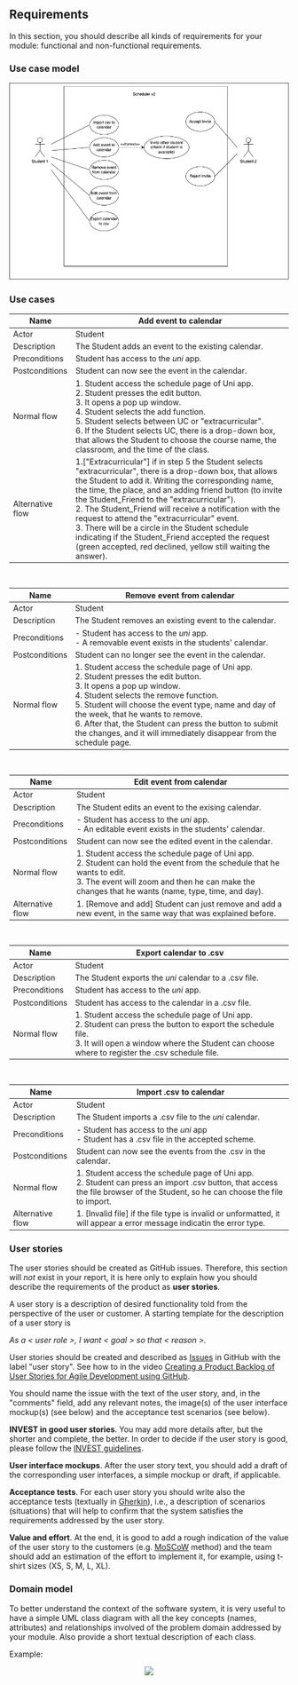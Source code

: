 

## Requirements

In this section, you should describe all kinds of requirements for your module: functional and non-functional requirements.

### Use case model 

 <p align="center" justify="center">
  <img src="../img/UseCases.png"/>
</p>



### Use cases  

| Name | Add event to calendar |
|--- |--- |
| Actor | Student |
| Description | The Student adds an event to the existing calendar. |
| Preconditions | Student has access to the *uni* app. |
| Postconditions | Student can now see the event in the calendar. |
| Normal flow | 1. Student access the schedule page of Uni app.<br/> 2. Student presses the edit button.<br/>3. It opens a pop up window.<br/> 4. Student selects the add function.<br/>5. Student selects between UC or "extracurricular". <br/> 6. If the Student selects UC, there is a drop-down box, that allows the Student to choose the course name, the classroom, and the time of the class. <br/>|
| Alternative flow | 1.["Extracurricular"] if in step 5 the Student selects "extracurricular", there is a drop-down box, that allows the Student to add it. Writing the corresponding name, the time, the place, and an adding friend button (to invite the Student_Friend to the "extracurricular"). <br/> 2. The Student_Friend will receive a notification with the request to attend the "extracurricular" event.<br/> 3. There will be a circle in the Student schedule indicating if the Student_Friend accepted the request (green accepted, red declined, yellow still waiting the answer). |
<br/>

| Name | Remove event from calendar |
|--- |--- |
| Actor | Student |
| Description | The Student removes an existing event to the calendar.|
| Preconditions | - Student has access to the *uni* app. <br/> - A removable event exists in the students' calendar.|
| Postconditions | Student can no longer see the event in the calendar. |
| Normal flow | 1. Student access the schedule page of Uni app. <br/>2. Student presses the edit button.<br/>3. It opens a pop up window. <br/>4. Student selects the remove function.<br/>5. Student will choose the event type, name and day of the week, that he wants to remove.<br/>6. After that, the Student can press the button to submit the changes, and it will immediately disappear from the schedule page.|
<br/>

| Name | Edit event from calendar |
|--- |--- |
| Actor | Student |
| Description | The Student edits an event to the exising calendar. |
| Preconditions | - Student has access to the *uni* app. <br/> - An editable event exists in the students' calendar.|
| Postconditions | Student can now see the edited event in the calendar. |
| Normal flow | 1. Student access the schedule page of Uni app.<br/> 2. Student can hold the event from the schedule that he wants to edit. <br/> 3. The event will zoom and then he can make the changes that he wants (name, type, time, and day).|
| Alternative flow | 1. [Remove and add] Student can just remove and add a new event, in the same way that was explained before.  |
<br/>

| Name | Export calendar to .csv |
|--- |--- |
| Actor | Student |
| Description | The Student exports the *uni* calendar to a .csv file. |
| Preconditions | Student has access to the *uni* app. |
| Postconditions | Student has access to the calendar in a .csv file. |
| Normal flow | 1. Student access the schedule page of Uni app.<br/>  2. Student can press the button to export the schedule file.<br/> 3. It will open a window where the Student can choose where to register the .csv schedule file.|
<br/>

| Name | Import .csv to calendar |
|--- |--- |
| Actor | Student |
| Description | The Student imports a .csv file to the *uni* calendar.|
| Preconditions | - Student has access to the *uni* app <br/> - Student has a .csv file in the accepted scheme.|
| Postconditions | Student can now see the events from the .csv in the calendar.|
| Normal flow | 1. Student access the schedule page of Uni app.<br/> 2. Student can press an import .csv button, that access the file browser of the Student, so he can choose the file to import. |
| Alternative flow |  1. [Invalid file] if the file type is invalid or unformatted, it will appear a error message indicatin the error type.|

### User stories
The user stories should be created as GitHub issues. Therefore, this section will *not* exist in your report, it is here only to explain how you should describe the requirements of the product as **user stories**. 

A user story is a description of desired functionality told from the perspective of the user or customer. A starting template for the description of a user story is 

*As a < user role >, I want < goal > so that < reason >.*

User stories should be created and described as [Issues](https://github.com/LEIC-ES-2021-22/templates/issues) in GitHub with the label "user story". See how to in the video [Creating a Product Backlog of User Stories for Agile Development using GitHub](https://www.youtube.com/watch?v=m8ZxTHSKSKE).

You should name the issue with the text of the user story, and, in the "comments" field, add any relevant notes, the image(s) of the user interface mockup(s) (see below) and the acceptance test scenarios (see below). 

**INVEST in good user stories**. 
You may add more details after, but the shorter and complete, the better. In order to decide if the user story is good, please follow the [INVEST guidelines](https://xp123.com/articles/invest-in-good-stories-and-smart-tasks/).

**User interface mockups**.
After the user story text, you should add a draft of the corresponding user interfaces, a simple mockup or draft, if applicable.

**Acceptance tests**.
For each user story you should write also the acceptance tests (textually in [Gherkin](https://cucumber.io/docs/gherkin/reference/)), i.e., a description of scenarios (situations) that will help to confirm that the system satisfies the requirements addressed by the user story.

**Value and effort**.
At the end, it is good to add a rough indication of the value of the user story to the customers (e.g. [MoSCoW](https://en.wikipedia.org/wiki/MoSCoW_method) method) and the team should add an estimation of the effort to implement it, for example, using t-shirt sizes (XS, S, M, L, XL).



### Domain model

To better understand the context of the software system, it is very useful to have a simple UML class diagram with all the key concepts (names, attributes) and relationships involved of the problem domain addressed by your module. 
Also provide a short textual description of each class. 

Example:
 <p align="center" justify="center">
  <img src="https://github.com/LEIC-ES-2021-22/templates/blob/main/images/DomainModel.png"/>
</p>
